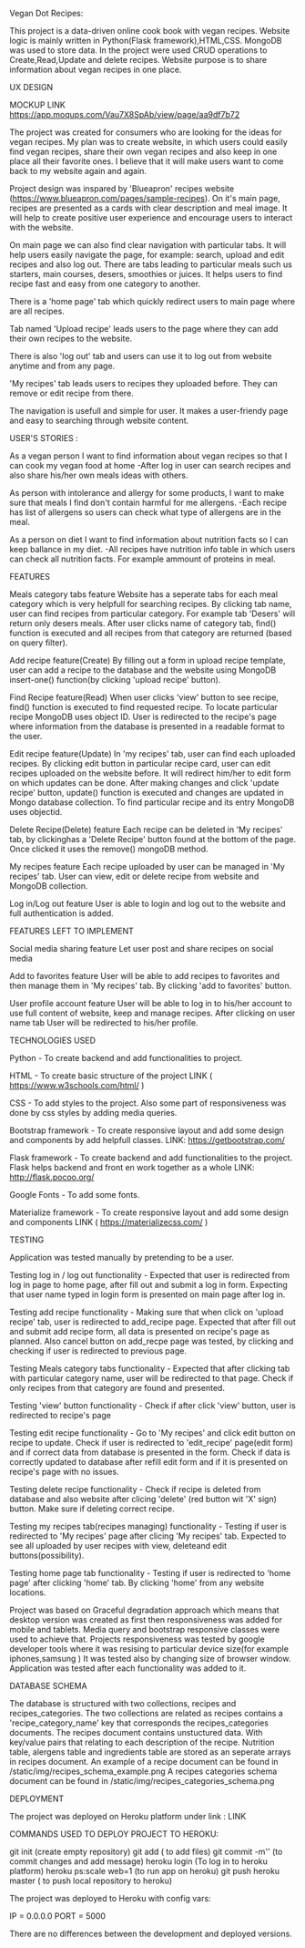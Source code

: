 
Vegan Dot Recipes:

This project is a data-driven online cook book with vegan recipes. 
Website logic is mainly written in Python(Flask framework),HTML,CSS.
MongoDB was used to store data. In the project were used CRUD operations to Create,Read,Update and delete recipes.
Website purpose is to share information about vegan recipes in one place.


UX DESIGN


MOCKUP LINK https://app.moqups.com/Vau7X8SpAb/view/page/aa9df7b72

The project was created for consumers who are looking for the ideas for vegan recipes.
My plan was to create website, in which users could easily find vegan recipes, share their own vegan recipes and also keep in one place all their favorite ones.
I believe that it will make users want to come back to my website again and again.

Project design was inspared by 'Blueapron' recipes website (https://www.blueapron.com/pages/sample-recipes).
On it's main page, recipes are presented as a cards with clear description and meal image. 
It will help to create positive user experience and encourage users to interact with the website.

On main page we can also find clear navigation with particular tabs. It will help users easily navigate the page, for example: search, upload and edit recipes and also log out.
There are tabs leading to particular meals such us starters, main courses, desers, smoothies or juices. It helps users to find recipe fast and easy from one category to another.

There is a 'home page' tab which quickly redirect users to main page where are all recipes.

Tab named 'Upload recipe' leads users to the page where they can add their own recipes to the website.

There is also 'log out' tab and users can use it to log out from website anytime and from any page.

'My recipes' tab leads users to recipes they uploaded before. They can remove or edit recipe from there.

The navigation is usefull and simple for user. It makes a user-friendy page and easy to searching through website content.


USER'S STORIES :

As a vegan person I want to find information about vegan recipes so that I can cook my vegan food at home
 -After log in user can search recipes and also share his/her own meals ideas with others.

As person with intolerance and allergy for some products, I want to make sure that meals I find don't contain harmful for me allergens.
 -Each recipe has list of allergens so users can check what type of allergens are in the meal.

As a person on diet I want to find information about nutrition facts so I can keep ballance in my diet.
 -All recipes have nutrition info table in which users can check all nutrition facts. For example ammount of proteins in meal.
 

FEATURES 

Meals category tabs feature
Website has a seperate tabs for each meal category which is very helpfull for searching recipes. 
By clicking tab name, user can find recipes from particular category.
For example tab 'Desers' will return only desers meals.
After user clicks name of category tab, find() function is executed and all recipes from that category are returned (based on query filter).


Add recipe feature(Create)
By filling out a form in upload recipe template, user can add a recipe to the database and the website using MongoDB insert-one() function(by clicking 'upload recipe' button). 


Find Recipe feature(Read)
When user clicks 'view' button to see recipe, find() function is executed to find requested recipe. To locate particular recipe MongoDB uses object ID. 
User is redirected to the recipe's page where information from the database is presented in a readable format to the user.


Edit recipe feature(Update)
In 'my recipes' tab, user can find each uploaded recipes. By clicking edit button in particular recipe card, user can edit recipes uploaded on the website before.
It will redirect him/her to edit form on which updates can be done. After making changes and click 'update recipe' button, update() function is executed and changes are updated in Mongo database collection. 
To find particular recipe and its entry MongoDB uses objectid.


Delete Recipe(Delete) feature
Each recipe can be deleted in 'My recipes' tab, by clickinghas a 'Delete Recipe' button found at the bottom of the page. Once clicked it uses the remove() mongoDB method.


My recipes feature
Each recipe uploaded by user can be managed in 'My recipes' tab. User can view, edit or delete recipe from website and MongoDB collection. 


Log in/Log out feature
User is able to login and log out to the website and full authentication is added.


FEATURES LEFT TO IMPLEMENT

Social media sharing feature
Let user post and share recipes on social media

Add to favorites feature
User will be able to add recipes to favorites and then manage them in 'My recipes' tab. By clicking 'add to favorites' button.

User profile account feature
User will be able to log in to his/her account to use full content of website, keep and manage recipes.
After clicking on user name tab User will be redirected to his/her profile.


TECHNOLOGIES USED

Python - To create backend and add functionalities to project.

HTML - To create basic structure of the project LINK ( https://www.w3schools.com/html/ )

CSS - To add styles to the project. Also some part of responsiveness was done by css styles by adding media queries.

Bootstrap framework - To create responsive layout and add some design and components by add helpfull classes. LINK: https://getbootstrap.com/

Flask framework - To create backend and add functionalities to the project. Flask helps backend and front en work together as a whole LINK: http://flask.pocoo.org/

Google Fonts - To add some fonts.

Materialize framework  - To create responsive layout and add some design and components LINK ( https://materializecss.com/ )


TESTING


Application was tested manually by pretending to be a user.

Testing log in / log out functionality - Expected that user is redirected from log in page to home page, after fill out and submit a log in form.
Expecting that user name typed in login form is presented on main page after log in.


Testing add recipe functionality - Making sure that when click on 'upload recipe' tab, user is redirected to add_recipe page.
Expected that after fill out and submit add recipe form, all data is presented on recipe's page as planned. Also cancel button on add_recpe page was tested, by clicking and checking if user is redirected to previous page.


Testing Meals category tabs functionality - Expected that after clicking tab with particular category name, user will be redirected to that page.
Check if only recipes from that category are found and presented.


Testing 'view' button functionality - Check if after click 'view' button, user is redirected to recipe's page 


Testing edit recipe functionality - Go to 'My recipes' and click edit button on recipe to update. Check if user is redirected to 'edit_recipe' page(edit form) and if correct data from database is presented in the form.
Check if data is correctly updated to database after refill edit form and if it is presented on recipe's page with no issues.


Testing delete recipe functionality - Check if recipe is deleted from database and also website after clicing 'delete' (red button wit 'X' sign) button.
Make sure if deleting correct recipe.


Testing my recipes tab(recipes managing) functionality - Testing if user is redirected to 'My recipes' page after clicing 'My recipes' tab. 
Expected to see all uploaded by user recipes with view, deleteand edit buttons(possibility).


Testing home page tab functionality - Testing if user is redirected to 'home page' after clicking 'home' tab. By clicking 'home' from any website locations.

Project was based on Graceful degradation approach which means that desktop version was created as first then responsiveness was added for mobile and tablets. 
Media query and bootstrap responsive classes were used to achieve that. Projects responsiveness was tested by google developer tools where it was resising to particular device size(for example iphones,samsung ) 
It was tested also by changing size of browser window. Application was tested after each functionality was added to it.


DATABASE SCHEMA

The database is structured with two collections, recipes and recipes_categories. 
The two collections are related as recipes contains a 'recipe_category_name' key that corresponds the recipes_categories documents.
The recipes document contains unstuctured data. With key/value pairs that relating to each description of the recipe. 
Nutrition table, alergens table and ingredients table are stored as an seperate arrays in recipes document.
An example of a recipe document can be found in /static/img/recipes_schema_example.png
A recipes categories schema document can be found in /static/img/recipes_categories_schema.png

DEPLOYMENT

The project was deployed on Heroku platform under link : LINK 

COMMANDS USED TO DEPLOY PROJECT TO HEROKU:

git init (create empty repository)
git add ( to add files)
git commit -m'' (to commit changes and add message)
heroku login (To log in to heroku platform)
heroku ps:scale web=1 (to run app on heroku)
git push heroku master ( to push local repository to heroku)


The project was deployed to Heroku with config vars:

IP = 0.0.0.0
PORT = 5000

There are no differences between the development and deployed versions.
